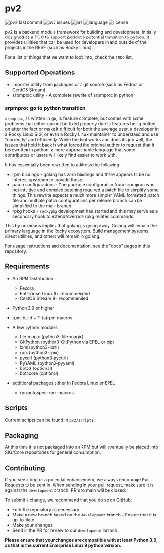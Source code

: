 # pv2

![pv2 last commit](https://img.shields.io/github/last-commit/peridotbuild/pv2/development) ![pv2 issues](https://img.shields.io/github/issues/peridotbuild/pv2?link=https%3A%2F%2Fgithub.com%2Fperidotbuild%2Fpv2%2Fissues) ![prs](https://img.shields.io/github/issues-pr/peridotbuild/pv2?link=https%3A%2F%2Fgithub.com%2Fperidotbuild%2Fpv2%2Fpulls) ![language](https://img.shields.io/badge/language-python-blue) ![license](https://img.shields.io/github/license/peridotbuild/pv2)

pv2 is a backend module framework for building and development. Initially
designed as a POC to support peridot's potential transition to python, it
provides utilities that can be used for developers in and outside of the
projects in the RESF (such as Rocky Linux).

For a list of things that we want to look into, check the `TODO` list.

## Supported Operations

* importer utility from packages or a git source (such as Fedora or CentOS
  Stream)
* srpmproc utility - A complete rewrite of srpmproc in python

### srpmproc go to python transition

`srpmproc`, as written in go, is feature complete, but comes with some problems
that either cannot be fixed properly due to features being bolted on after the
fact or make it difficult for both the average user, a developer in a Rocky
Linux SIG, or even a Rocky Linux maintainer to understand and use "correctly"
and efficiently. While the tool works and does its job well, the issues that
hold it back is what forced the original author to request that it berewritten
in python, a more approachable language that some contributors or users will
likely find easier to work with.

It has essentially been rewritten to address the following:

* rpm bindings - golang has *zero* bindings and there appears to be no interest
  upstream to provide these.
* patch configurations - The package configuration from srpmproc was not
  intuitive and complex patching required a patch file to simplify some things.
  This rewrite expects a much more simpler YAML formatted patch file and
  multiple patch configurations per release branch can be simplified to the main
  branch.
* rpkg hooks - `rockypkg` development has started and this may serve as a
  secondary hook to extend/override rpkg related commands.

This by no means implies that golang is going away. Golang will remain the
primary language in the Rocky ecosystem. Build management systems, direct
utilities, and others will remain in golang.

For usage instructions and documentation, see the "docs" pages in this
repository.

## Requirements

* An RPM Distribution

  * Fedora
  * Enterprise Linux 9+ recommended
  * CentOS Stream 9+ recommended

* Python 3.9 or higher
* rpm-build + \*-(s)rpm-macros
* A few python modules

  * file-magic (python3-file-magic)
  * GitPython (python3-GitPython via EPEL or pip)
  * lxml (python3-lxml)
  * rpm (python3-rpm)
  * pycurl (python3-pycurl)
  * PyYAML (python3-pyyaml)
  * boto3 (optional)
  * botocore (optional)

* additional packages either in Fedora Linux or EPEL

  * rpmautospec-rpm-macros

## Scripts

Current scripts can be found in `pv2/scripts`.

## Packaging

At this time it is not packaged into an RPM but will eventually be placed
into SIG/Core repositories for general consumption.

## Contributing

If you see a bug or a potential enhancement, we always encourage Pull Requests
to be sent in. When sending in your pull request, make sure it is against the
`development` branch. PR's to main will be closed.

To submit a change, we recommend that you do so on GitHub:

* Fork the repository as necessary
* Make a new branch based on the `development` branch - Ensure that it is up-to-date
* Make your changes
* Send in the PR for review to our `development` branch

**Please ensure that your changes are compatible with at least Python 3.9, as
that is the current Enterprise Linux 9 python version.**
